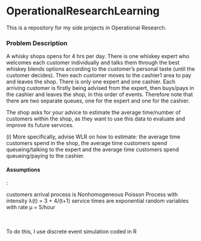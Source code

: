# OperationalResearchLearning
This is a repository for my side projects in Operational Research.
<br><H3>Problem Description</H3> 
 <p>A whisky shops opens for 4 hrs per day. There is one whiskey expert who welcomes each customer individually and talks them through the best whiskey blends options according to the customer’s personal taste (until the  customer decides). Then each customer moves to the cashier1 area to pay and leaves the shop. There is only one expert and one cashier. Each arriving customer is firstly being  advised from the expert, then buys/pays in the cashier and leaves the shop, in this order of events. Therefore note that there are two separate queues, one for the expert and one  for the cashier. </p>

The shop asks for your advice to estimate the average time/number of customers within the shop, as they want to use this data to evaluate and improve its future services.

 (i) More specifically, advise WLR on how to estimate: the average time customers spend in the shop, the average time customers spend queueing/talking to the expert and the  average time customers spend queueing/paying to the cashier. 
<br>
<H4>Assumptions</H4>: <p>customers arrival process is Nonhomogeneous Poisson Process with intensity λ(t) = 3 + 4/(t+1)
             service times are exponential random variables with rate µ = 5/hour</p>

<br></br>
To do this, I use discrete event simulation coded in R
